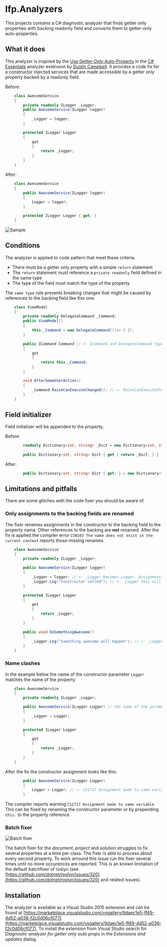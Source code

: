 # Ifp.Analyzers
This projects contains a C# diagnostic analyzer that finds getter only properties with backing readonly field and converts them to getter-only auto-properties.
## What it does
This analyzer is inspired by the [Use Getter-Only Auto-Property](https://github.com/DustinCampbell/CSharpEssentials#use-getter-only-auto-property) in the [C# Essentials](https://github.com/DustinCampbell/CSharpEssentials)  analyzer extension by [Dustin Campbell](https://github.com/DustinCampbell). It provides a code fix for a constructor injected services that are made accessible by a getter only property backed by a readonly field.

Before:
```cs
    class AwesomeService
    {
        private readonly ILogger _Logger;
        public AwesomeService(ILogger logger)
        {
            _Logger = logger;
        }

        protected ILogger Logger
        {
            get
            {
                return _Logger;
            }
        }
    }
```

After:
```cs
    class AwesomeService
    {
        public AwesomeService(ILogger logger)
        {
            Logger = logger;
        }

        protected ILogger Logger { get; }
    }
```

![Sample](/Artefacts/DocumentationFiles/Animation.gif)

## Conditions

The analyzer is applied to code pattern that meet these criteria. 

* There must be a getter only property with a simple `return` statement
* The `return` statement must reference a `private readonly` field defined in the same type
* The type of the field must match the type of the property

The `same type` rule prevents breaking changes that might be caused by references to the backing field like this one:
```cs
    class ViewModel
    {
        private readonly DelegateCommand _Command; 
        public ViewModel()
        {
            this._Command = new DelegateCommand(()=> { }); 
        }

        public ICommand Command // <- ICommand and DelegateCommand types are different.
        {
            get
            {
                return this._Command;
            }
        }

        void AfterSomeUserAction()
        {
            _Command.RaiseCanExecuteChanged(); // <- RaiseCanExecuteChanged is not defined for ICommand
        }
    }
```

## Field initializer 

Field initializer will be appended to the property.

Before:
```cs
        readonly Dictionary<int, string> _Dict = new Dictionary<int, string>();
        ...
        public Dictionary<int, string> Dict { get { return _Dict; } }
```

After:
```cs
        public Dictionary<int, string> Dict { get; } = new Dictionary<int, string>();
```

## Limitations and pitfalls

There are some glitches with the code fixer you should be aware of.

### Only assignments to the backing fields are renamed

The fixer renames assignments in the constructor to the backing field to the property name. Other references to the backing are **not** renamed. After the fix is applied the compiler error `CS0103 The name does not exist in the current context` reports those missing renames.
```cs
    class AwesomeService
    {
        private readonly ILogger _Logger;

        public AwesomeService(ILogger logger)
        {
            _Logger = logger; // <- _Logger becomes Logger. Assignments to the backing field are renamed.
            _Logger.Log("Constructor called"); // <- _Logger this will not be renamed to Logger.
        }

        protected ILogger Logger
        {
            get
            {
                return _Logger;
            }
        }

        public void DoSomethingAwesome()
        {
            _Logger.Log("Something awesome will happen"); // <- _Logger this will not be renamed to Logger.
        }
    }
```
### Name clashes
In the example below the name of the constructor parameter `Logger` matches the name of the property:
```cs
    class AwesomeService
    {
        private readonly ILogger _Logger;

        public AwesomeService(ILogger Logger) // the name of the parameter matches the name of the property
        {
            _Logger = Logger;
        }

        protected ILogger Logger
        {
            get
            {
                return _Logger;
            }
        }
    }
```

After the fix the constructor assignment looks like this:
```cs
        public AwesomeService(ILogger Logger)
        {
            Logger = Logger; // <- CS1717 Assignment made to same variable
        }
```

The compiler reports warning `CS1717 Assignment made to same variable`. This can be fixed by renaming the constructor parameter or by prepending `this.` to the property reference.

### Batch fixer

![Batch fixer](/Artefacts/DocumentationFiles/Batchfixer.png)

The batch fixer for the *document*, *project* and *solution* struggles to fix several properties at a time per class. 
The fixer is able to process about every second property. To work arround this issue run the fixer several times until no more occurences are reported. This is an known limitation of the default batchfixer of roslyn (see [https://github.com/dotnet/roslyn/issues/320](https://github.com/dotnet/roslyn/issues/320) and related issues). 

## Installation

The analyzer is available as a Visual Studio 2015 extension and can be found at [https://marketplace.visualstudio.com/vsgallery/9daec1e5-ff49-4d52-a036-f2c0d06cf077](https://marketplace.visualstudio.com/vsgallery/9daec1e5-ff49-4d52-a036-f2c0d06cf077). To install the extension from Visual Studio search for *Diagnostic analyzer for getter only auto props* in the *Extensions and updates* dialog.
